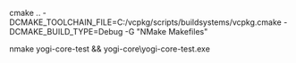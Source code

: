 cmake .. -DCMAKE_TOOLCHAIN_FILE=C:/vcpkg/scripts/buildsystems/vcpkg.cmake -DCMAKE_BUILD_TYPE=Debug -G "NMake Makefiles"

nmake yogi-core-test && yogi-core\yogi-core-test.exe
